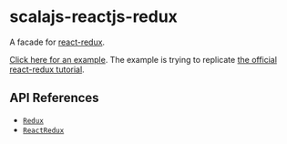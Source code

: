 # scalajs-reactjs-redux

A facade for [react-redux](https://github.com/reactjs/react-redux).

[Click here for an example](/example/todo-app-redux/src/main/scala/io/github/shogowada/scalajs/reactjs/example/todoappredux). The example is trying to replicate [the official react-redux tutorial](http://redux.js.org/docs/basics/UsageWithReact.html).

## API References

- [`Redux`](./src/main/scala/io/github/shogowada/scalajs/reactjs/redux/Redux.scala)
- [`ReactRedux`](./src/main/scala/io/github/shogowada/scalajs/reactjs/redux/ReactRedux.scala)
